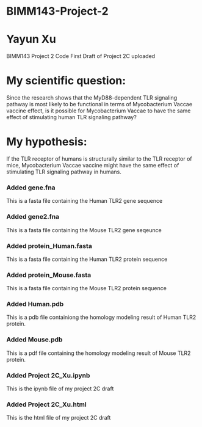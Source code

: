 # BIMM143-Project-2
# Yayun Xu
BIMM143 Project 2 Code
First Draft of Project 2C uploaded

# My scientific question: 
Since the research shows that the MyD88-dependent TLR signaling pathway is most likely to be functional in terms of Mycobacterium Vaccae vaccine effect, is it possible for Mycobacterium Vaccae to have the same effect of stimulating human TLR signaling pathway?

# My hypothesis: 
If the TLR receptor of humans is structurally similar to the TLR receptor of mice, Mycobacterium Vaccae vaccine might have the same effect of stimulating TLR signaling pathway in humans.

### Added gene.fna
This is a fasta file containing the Human TLR2 gene sequence

### Added gene2.fna
This is a fasta file containing the Mouse TLR2 gene seqeunce

### Added protein_Human.fasta
This is a fasta file containing the Human TLR2 protein sequence

### Added protein_Mouse.fasta
This is a fasta file containing the Mouse TLR2 protein sequence

### Added Human.pdb
This is a pdb file containiong the homology modeling result of Human TLR2 protein.

### Added Mouse.pdb
This is a pdf file containing the homology modeling result of Mouse TLR2 protein.

### Added Project 2C_Xu.ipynb
This is the ipynb file of my project 2C draft

### Added Project 2C_Xu.html
This is the html file of my project 2C draft

